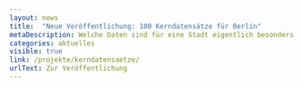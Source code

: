 ```yaml
---
layout: news
title:  "Neue Veröffentlichung: 100 Kerndatensätze für Berlin"
metaDescription: Welche Daten sind für eine Stadt eigentlich besonders relevant? Um eine (mögliche) Antwort auf diese Frage zu finden, hat ODIS eine Liste von 100 sogenannten „Kerndatensätzen“ erstellt. Lesen Sie mehr dazu in unserer Publikation und entdecken Sie die Kerndatensätze in einer Online-Version der Liste.
categories: aktuelles
visible: true
link: /projekte/kerndatensaetze/
urlText: Zur Veröffentlichung
---
```


